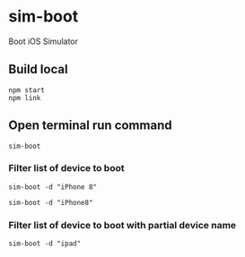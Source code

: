 # sim-boot

Boot iOS Simulator

## Build local

```
npm start
npm link
```

## Open terminal run command

```
sim-boot
```

### Filter list of device to boot

```
sim-boot -d "iPhone 8"
```

```
sim-boot -d "iPhone8"
```

### Filter list of device to boot with partial device name

```
sim-boot -d "ipad"
```

